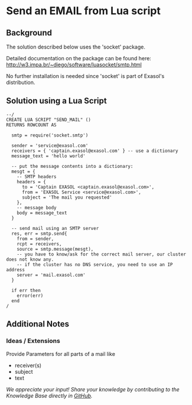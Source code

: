# Send an EMAIL from Lua script 
## Background

The solution described below uses the 'socket' package.

Detailed documentation on the package can be found here: <http://w3.impa.br/~diego/software/luasocket/smtp.html>

No further installation is needed since 'socket' is part of Exasol's distribution. 

## Solution using a Lua Script


```"code
--/
CREATE LUA SCRIPT "SEND_MAIL" ()
RETURNS ROWCOUNT AS

  smtp = require('socket.smtp')

  sender = 'service@exasol.com'
  receivers = { 'captain.exasol@exasol.com' } -- use a dictionary
  message_text = 'hello world'
	
  -- put the message contents into a dictionary:  
  mesgt = {
    -- SMTP headers
    headers = {
      to = 'Captain EXASOL <captain.exasol@exasol.com>',
      from = 'EXASOL Service <service@exasol.com>',
      subject = 'The mail you requested'
    },
    -- message body
    body = message_text
  }
	
  -- send mail using an SMTP server
  res, err = smtp.send{
    from = sender,
    rcpt = receivers, 
    source = smtp.message(mesgt),
    -- you have to know/ask for the correct mail server, our cluster does not know any.
    -- if the cluster has no DNS service, you need to use an IP address
    server = 'mail.exasol.com'
  }

  if err then
    error(err)
  end
/
```
## Additional Notes

### Ideas / Extensions

Provide Parameters for all parts of a mail like

* receiver(s)
* subject
* text

*We appreciate your input! Share your knowledge by contributing to the Knowledge Base directly in [GitHub](https://github.com/exasol/public-knowledgebase).* 